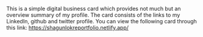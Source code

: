 This is a simple digital business card which provides not much but an overview summary of my profile.
The card consists of the links to my LinkedIn, github and twitter profile. 
You can view the following card through this link: https://shagunlokreportfolio.netlify.app/
